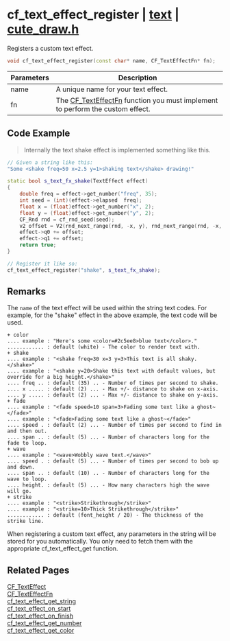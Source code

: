 # cf_text_effect_register | [text](https://github.com/RandyGaul/cute_framework/blob/master/docs/text/README.md) | [cute_draw.h](https://github.com/RandyGaul/cute_framework/blob/master/include/cute_draw.h)

Registers a custom text effect.

```cpp
void cf_text_effect_register(const char* name, CF_TextEffectFn* fn);
```

Parameters | Description
--- | ---
name | A unique name for your text effect.
fn | The [CF_TextEffectFn](https://github.com/RandyGaul/cute_framework/blob/master/docs/text/cf_texteffectfn.md) function you must implement to perform the custom effect.

## Code Example

> Internally the text shake effect is implemented something like this.

```cpp
// Given a string like this:
"Some <shake freq=50 x=2.5 y=1>shaking text</shake> drawing!"

static bool s_text_fx_shake(TextEffect effect)
{
    double freq = effect->get_number("freq", 35);
    int seed = (int)(effect->elapsed  freq);
    float x = (float)effect->get_number("x", 2);
    float y = (float)effect->get_number("y", 2);
    CF_Rnd rnd = cf_rnd_seed(seed);
    v2 offset = V2(rnd_next_range(rnd, -x, y), rnd_next_range(rnd, -x, y));
    effect->q0 += offset;
    effect->q1 += offset;
    return true;
}

// Register it like so:
cf_text_effect_register("shake", s_text_fx_shake);
```

## Remarks

The `name` of the text effect will be used within the string text codes. For example, for the "shake" effect in the above
example, the text code <shake> will be used.
```
+ color
.... example : "Here's some <color=#2c5ee8>blue text</color>."
............ : default (white) - The color to render text with.
+ shake
.... example : "<shake freq=30 x=3 y=3>This text is all shaky.</shake>"
.... example : "<shake y=20>Shake this text with default values, but override for a big height.</shake>"
.... freq .. : default (35) .. - Number of times per second to shake.
.... x ..... : default (2) ... - Max +/- distance to shake on x-axis.
.... y ..... : default (2) ... - Max +/- distance to shake on y-axis.
+ fade
.... example : "<fade speed=10 span=3>Fading some text like a ghost~</fade>"
.... example : "<fade>Fading some text like a ghost~</fade>"
.... speed . : default (2) ... - Number of times per second to find in and then out.
.... span .. : default (5) ... - Number of characters long for the fade to loop.
+ wave
.... example : "<wave>Wobbly wave text.</wave>"
.... speed . : default (5) ... - Number of times per second to bob up and down.
.... span .. : default (10) .. - Number of characters long for the wave to loop.
.... height. : default (5) ... - How many characters high the wave will go.
+ strike
.... example : "<strike>Strikethrough</strike>"
.... example : "<strike=10>Thick Strikethrough</strike>"
............ : default (font_height / 20) - The thickness of the strike line.
```
When registering a custom text effect, any parameters in the string will be stored for you
automatically. You only need to fetch them with the appropriate cf_text_effect_get function.

## Related Pages

[CF_TextEffect](https://github.com/RandyGaul/cute_framework/blob/master/docs/text/cf_texteffect.md)  
[CF_TextEffectFn](https://github.com/RandyGaul/cute_framework/blob/master/docs/text/cf_texteffectfn.md)  
[cf_text_effect_get_string](https://github.com/RandyGaul/cute_framework/blob/master/docs/text/cf_text_effect_get_string.md)  
[cf_text_effect_on_start](https://github.com/RandyGaul/cute_framework/blob/master/docs/text/cf_text_effect_on_start.md)  
[cf_text_effect_on_finish](https://github.com/RandyGaul/cute_framework/blob/master/docs/text/cf_text_effect_on_finish.md)  
[cf_text_effect_get_number](https://github.com/RandyGaul/cute_framework/blob/master/docs/text/cf_text_effect_get_number.md)  
[cf_text_effect_get_color](https://github.com/RandyGaul/cute_framework/blob/master/docs/text/cf_text_effect_get_color.md)  
